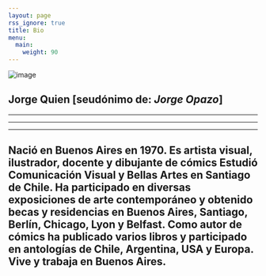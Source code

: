 ```yaml
---
layout: page
rss_ignore: true
title: Bio
menu:
  main:
    weight: 90
---
```



<div>
  <img src="/images/bio-new.webp" alt="image" class="bio-image">
</div>


**Jorge Quien** [seudónimo de: *Jorge Opazo*]
---
---
---
---

Nació en Buenos Aires en 1970. Es artista visual, ilustrador, docente y dibujante de cómics Estudió Comunicación Visual y Bellas Artes en Santiago de Chile. Ha participado en diversas exposiciones de arte contemporáneo y obtenido becas y residencias en Buenos Aires, Santiago, Berlín, Chicago, Lyon y Belfast. Como autor de cómics ha publicado varios libros y participado en antologías de Chile, Argentina, USA y Europa. Vive y trabaja en Buenos Aires.
---